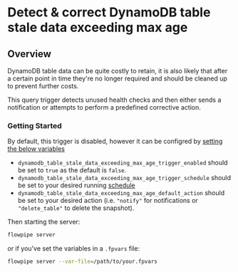 # Detect & correct DynamoDB table stale data exceeding max age

## Overview

DynamoDB table data can be quite costly to retain, it is also likely that after a certain point in time they're no longer required and should be cleaned up to prevent further costs.

This query trigger detects unused health checks and then either sends a notification or attempts to perform a predefined corrective action.

### Getting Started

By default, this trigger is disabled, however it can be configred by [setting the below variables](https://flowpipe.io/docs/build/mod-variables#passing-input-variables)
- `dynamodb_table_stale_data_exceeding_max_age_trigger_enabled` should be set to `true` as the default is `false`.
- `dynamodb_table_stale_data_exceeding_max_age_trigger_schedule` should be set to your desired running [schedule](https://flowpipe.io/docs/flowpipe-hcl/trigger/schedule#more-examples)
- `dynamodb_table_stale_data_exceeding_max_age_default_action` should be set to your desired action (i.e. `"notify"` for notifications or `"delete_table"` to delete the snapshot).

Then starting the server:
```sh
flowpipe server
```

or if you've set the variables in a `.fpvars` file:
```sh
flowpipe server --var-file=/path/to/your.fpvars
```